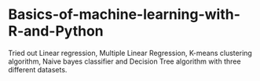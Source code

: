 # Basics-of-machine-learning-with-R-and-Python

Tried out Linear regression, Multiple Linear Regression, K-means clustering algorithm, Naive bayes classifier and Decision Tree algorithm with three different datasets.

